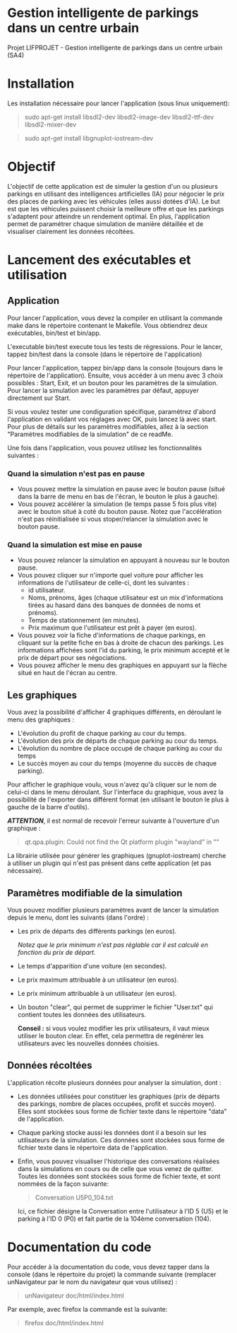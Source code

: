 # **Gestion intelligente de parkings dans un centre urbain**

Projet LIFPROJET - Gestion intelligente de parkings dans un centre urbain (SA4)

# Installation
Les installation nécessaire pour lancer l'application (sous linux uniquement):
>sudo apt-get install libsdl2-dev libsdl2-image-dev libsdl2-ttf-dev libsdl2-mixer-dev

>sudo apt-get install libgnuplot-iostream-dev

# Objectif

L'objectif de cette application est de simuler la gestion d'un ou plusieurs parkings en utilisant des intelligences artificielles (IA) pour négocier le prix des places de parking avec les véhicules (elles aussi dotées d'IA). Le but est que les véhicules puissent choisir la meilleure offre et que les parkings s'adaptent pour atteindre un rendement optimal. En plus, l'application permet de paramétrer chaque simulation de manière détaillée et de visualiser clairement les données récoltées.
# Lancement des exécutables et utilisation

## Application
Pour lancer l'application, vous devez la compiler en utilisant la commande make dans le répertoire contenant le Makefile. Vous obtiendrez deux exécutables, bin/test et bin/app.

L'executable bin/test execute tous les tests de régressions. Pour le lancer, tappez bin/test dans la console (dans le répertoire de l'application)

Pour lancer l'application, tappez bin/app dans la console (toujours dans le répertoire de l'application). Ensuite, vous accéder à un menu avec 3 choix possibles : Start, Exit, et un bouton pour les paramètres de la simulation. Pour lancer la simulation avec les paramètres par défaut, appuyer directement sur Start. 

Si vous voulez tester une condiguration spécifique, paramètrez d'abord l'application en validant vos réglages avec OK, puis lancez là avec start. Pour plus de détails sur les paramètres modifiables, allez à la section "Paramètres modifiables de la simulation" de ce readMe.

Une fois dans l'application, vous pouvez utilisez les fonctionnalités suivantes :
### Quand la simulation n'est pas en pause
- Vous pouvez mettre la simulation en pause avec le bouton pause (situé dans la barre de menu en bas de l'écran, le bouton le plus à gauche).
- Vous pouvez accélérer la simulation (le temps passe 5 fois plus vite) avec le bouton situé à coté du bouton pause. Notez que l'accélération n'est pas réinitialisée si vous stoper/relancer la simulation avec le bouton pause.

### Quand la simulation est mise en pause
- Vous pouvez relancer la simulation en appuyant à nouveau sur le bouton pause.
- Vous pouvez cliquer sur n'importe quel voiture pour afficher les informations de l'utilisateur de celle-ci, dont les suivantes :
    - id utilisateur.
    - Noms, prénoms, âges (chaque utilisateur est un mix d'informations tirées au hasard dans des banques de données de noms et prénoms).
    - Temps de stationnement (en minutes).
    - Prix maximum que l'utilisateur est prêt à payer (en euros).
- Vous pouvez voir la fiche d'informations de chaque parkings, en cliquant sur la petite fiche en bas à droite de chacun des parkings. Les informations affichées sont l'id du parking, le prix minimum accepté et le prix de départ pour ses négociations.
- Vous pouvez afficher le menu des graphiques en appuyant sur la flèche situé en haut de l'écran au centre.
## Les graphiques
Vous avez la possibilité d'afficher 4 graphiques différents, en déroulant le menu des graphiques :
- L'évolution du profit de chaque parking au cour du temps.
- L'évolution des prix de départs de chaque parking au cour du temps.
- L'évolution du nombre de place occupé de chaque parking au cour du temps
- Le succès moyen au cour du temps (moyenne du succès de chaque parking).

Pour afficher le graphique voulu, vous n'avez qu'à cliquer sur le nom de celui-ci dans le menu déroulant.
Sur l'interface du graphique, vous avez la possibilité de l'exporter dans différent format (en utilisant le bouton le plus à gauche de la barre d'outils).

***ATTENTION***, il est normal de recevoir l'erreur suivante à l'ouverture d'un graphique : 
>qt.qpa.plugin: Could not find the Qt platform plugin "wayland" in ""

La librairie utilisée pour générer les graphiques (gnuplot-iostream) cherche à utiliser un plugin qui n'est pas présent dans cette application (et pas nécessaire).

## Paramètres modifiable de la simulation
Vous pouvez modifier plusieurs paramètres avant de lancer la simulation depuis le menu, dont les suivants (dans l'ordre) :
- Les prix de départs des différents parkings (en euros).

    *Notez que le prix minimum n'est pas réglable car il est calculé en fonction du prix de départ.*
- Le temps d'apparition d'une voiture (en secondes).
- Le prix maximum attribuable à un utilisateur (en euros).
- Le prix minimum attribuable à un utilisateur (en euros).
- Un bouton "clear", qui permet de supprimer le fichier "User.txt" qui contient toutes les données des utilisateurs. 

    **Conseil :** si vous voulez modifier les prix utilisateurs, il vaut mieux utiliser le bouton clear. En effet, cela permettra de regénérer les utilisateurs avec les nouvelles données choisies.

## Données récoltées
L'application récolte plusieurs données pour analyser la simulation, dont : 
- Les données utilisées pour constituer les graphiques (prix de départs des parkings, nombre de places occupées, profit et succès moyen). Elles sont stockées sous forme de fichier texte dans le répertoire "data" de l'application.
- Chaque parking stocke aussi les données dont il a besoin sur les utilisateurs de la simulation. Ces données sont stockées sous forme de fichier texte dans le répertoire data de l'application.
- Enfin, vous pouvez visualiser l'historique des conversations réalisées dans la simulations en cours ou de celle que vous venez de quitter. Toutes les données sont stockées sous forme de fichier texte, et sont nommées de la façon suivante:
    >Conversation U5P0_104.txt

    Ici, ce fichier désigne la Conversation entre l'utilisateur à l'ID 5 (U5) et le parking à l'ID 0 (P0) et fait partie de la 104ème conversation (104).

# Documentation du code
Pour accéder à la documentation du code, vous devez tapper dans la console (dans le répertoire du projet) la commande suivante (remplacer unNavigateur par le nom du navigateur que vous utilisez) :
>unNavigateur doc/html/index.html

Par exemple, avec firefox la commande est la suivante:
>firefox doc/html/index.html
